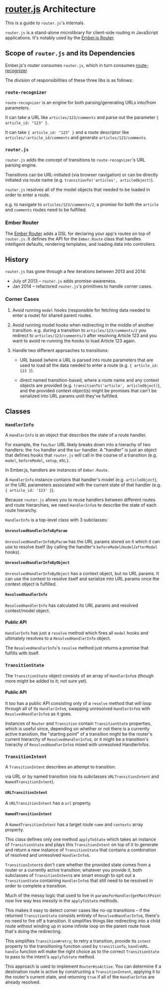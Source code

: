 # [router.js](https://github.com/tildeio/router.js) Architecture

This is a guide to `router.js`'s internals.

`router.js` is a stand-alone microlibrary for client-side routing in JavaScript
applications. It's notably used by the [Ember.js Router][Ember Router].


## Scope of `router.js` and its Dependencies

Ember.js's router consumes `router.js`, which in turn consumes
[route-recognizer](https://github.com/tildeio/route-recognizer).

The division of responsibilities of these three libs is as follows:

### `route-recognizer`

`route-recognizer` is an engine for both parsing/generating URLs into/from
parameters.

It can take a URL like `articles/123/comments` and parse out the parameter
`{ article_id: "123" }`.

It can take `{ article_id: "123" }` and a route descriptor like
`articles/:article_id/comments` and generate `articles/123/comments`.

### `router.js`

`router.js` adds the concept of transitions to `route-recognizer`'s
URL parsing engine.

Transitions can be URL-initiated (via browser navigation) or can be
directly initiated via route name
(e.g. `transitionTo('articles', articleObject)`).

`router.js` resolves all of the model objects that needed to be loaded
in order to enter a route.

e.g. to navigate to `articles/123/comments/2`, a promise for both the
`article` and `comments` routes need to be fulfilled.

### Ember Router

The [Ember Router][] adds a DSL for declaring your app's routes on top of
`router.js`. It defines the API for the `Ember.Route` class that handles
intelligent defaults, rendering templates, and loading data into controllers.


## History

`router.js` has gone through a few iterations between 2013 and 2014:

* July of 2013 – `router.js` adds promise-awareness.
* Jan 2014 – refactored `router.js`'s primitives to handle corner cases.

### Corner Cases

1. Avoid running `model` hooks (responsible for fetching data needed to enter a
   route) for shared parent routes.

2. Avoid running model hooks when redirecting in the middle of another transition.
   e.g. during a transition to `articles/123/comments/2` you redirect to
   `articles/123/comments/3` after resolving Article 123 and you want to
   avoid re-running the hooks to load Article 123 again.

3. Handle two different approaches to transitions:

   * URL based (where a URL is parsed into route parameters that are used to
     load all the data needed to enter a route (e.g. `{ article_id: 123 }`).

   * direct named transition-based, where a route name and any context objects
     are provided (e.g. `transitionTo('article', articleObject)`), and the
     provided context object(s) might be promises that can't be serialized
     into URL params until they've fulfilled.


## Classes

### `HandlerInfo`

A `HandlerInfo` is an object that describes the state of a route handler.

For example, the `foo/bar` URL likely breaks down into a hierachy of two
handlers: the `foo` handler and the `bar` handler. A "handler" is just an
object that defines hooks that `router.js` will call in the course of a
transition (e.g. `model`, `beforeModel`, `setup`, etc.).

In Ember.js, handlers are instances of `Ember.Route`.

A `HandlerInfo` instance contains that handler's model (e.g. `articleObject`),
or the URL parameters associated with the current state of that handler
(e.g. `{ article_id: '123' }`).

Because `router.js` allows you to reuse handlers between different routes and
route hierarchies, we need `HandlerInfo`s to describe the state of each route
hierarchy.

`HandlerInfo` is a top-level class with 3 subclasses:

#### `UnresolvedHandlerInfoByParam`
`UnresolvedHandlerInfoByParam` has the URL params stored on it which it can use
to resolve itself (by calling the handler's `beforeModel`/`model`/`afterModel`
hooks).

#### `UnresolvedHandlerInfoByObject`
`UnresolvedHandlerInfoByObject` has a context object, but no URL params.
It can use the context to resolve itself and serialize into URL params once
the context object is fulfilled.

#### `ResolvedHandlerInfo`
`ResolvedHandlerInfo` has calculated its URL params and resolved context/model
object.

#### Public API
`HandlerInfo` has just a `resolve` method which fires all `model` hooks and
ultimately resolves to a `ResolvedHandlerInfo` object.

The `ResolvedHandlerInfo`'s `resolve` method just returns a promise that
fulfills with itself.

### `TransitionState`

The `TransitionState` object consists of an array of `HandlerInfo`s
(though more might be added to it; not sure yet).

#### Public API
It too has a public API consisting only of a `resolve` method that
will loop through all of its `HandlerInfo`s, swapping unresolved
`HandlerInfo`s with `ResolvedHandlerInfo`s as it goes.

Instances of `Router` and `Transition` contain `TransitionState`
properties, which is useful since, depending on whether or not there is
a currently active transition, the "starting point" of a transition
might be the router's current hierarchy of `ResolvedHandlerInfo`s, or it
might be a transition's hierachy of `ResolvedHandlerInfo`s mixed with
unresolved HandlerInfos.

### `TransitionIntent`

A `TransitionIntent` describes an attempt to transition.

 via URL
or by named transition (via its subclasses `URLTransitionIntent` and
`NamedTransitionIntent`).

#### `URLTransitionIntent`
A `URLTransitionIntent` has a `url` property.

#### `NamedTransitionIntent`
A `NamedTransitionIntent` has a target route `name` and `contexts` array
property.

This class defines only one method `applyToState` which takes an instance of
`TransitionState` and plays this `TransitionIntent` on top of it to generate
and return a new instance of `TransitionState` that contains a combination of
resolved and unresolved `HandlerInfo`s.

`TransitionIntent`s don't care whether the provided state comes from a router
or a currently active transition; whatever you provide it, both subclasses of
`TransitionIntent`s are smart enough to spit out a `TransitionState`
containing `HandlerInfo`s that still need to be resolved in order to complete
a transition.

Much of the messy logic that used to live in `paramsForHandler`/`getMatchPoint`
now live way less messily in the `applyToState` methods.

This makes it easy to detect corner cases like no-op transitions – if the
returned `TransitionState` consists entirely of `ResolvedHandlerInfo`s, there's
no need to fire off a transition. It simplifies things like redirecting into a
child route without winding up in some infinite loop on the parent route hook
that's doing the redirecting.

This simplifies `Transition#retry`; to retry a transition, provide its `intent`
property to the transitioning function used by `transitionTo`, `handleURL`.
`handle` function will make the right choice as to the correct `TransitionState`
to pass to the intent's `applyToState` method.

This approach is used to implement `Router#isActive`. You can determine if a
destination route is active by constructing a `TransitionIntent`, applying it
to the router's current state, and returning `true` if all of the
`HandlerInfo`s are already resolved.

[Ember Router]: http://emberjs.com/guides/routing/
